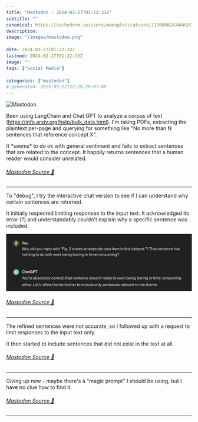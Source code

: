```yaml
---
title: "Mastodon - 2024-02-27T01:22:33Z"
subtitle: ""
canonical: https://hachyderm.io/users/mweagle/statuses/112000824344693164
description:
image: "/images/mastodon.png"

date: 2024-02-27T01:22:33Z
lastmod: 2024-02-27T01:22:33Z
image: ""
tags: ["Social Media"]

categories: ["mastodon"]
# generated: 2025-05-22T22:29:20-07:00
---
```

![Mastodon](/images/mastodon.png)

<p>Been using LangChain and Chat GPT to analyze a corpus of text (<a href="https://info.arxiv.org/help/bulk_data.html" target="_blank" rel="nofollow noopener noreferrer" translate="no"><span class="invisible">https://</span><span class="ellipsis">info.arxiv.org/help/bulk_data.</span><span class="invisible">html</span></a>). I&#39;m taking PDFs, extracting the plaintext per-page and querying for something like &quot;No more than N sentences that reference concept X&quot;. </p><p>It *seems* to do ok with general sentiment and fails to extract sentences that are related to the concept. It happily returns sentences that a human reader would consider unrelated.</p>


###### [Mastodon Source 🐘](https://hachyderm.io/@mweagle/112000824344693164)

___

<p>To &quot;debug&quot;, I try the interactive chat version to see if I can understand why certain sentences are returned.</p><p>It initially respected limiting responses to the input text. It acknowledged its error (?) and understandably couldn&#39;t explain why a specific sentence was included.</p>

![](374058e00762c5da.png)

###### [Mastodon Source 🐘](https://hachyderm.io/@mweagle/112000856385658792)

___

<p>The refined sentences were not accurate, so I followed up with a request to limit responses to the input text only. </p><p>It then started to include sentences that did not exist in the text at all.</p>


###### [Mastodon Source 🐘](https://hachyderm.io/@mweagle/112000864225973862)

___

<p>Giving up now - maybe there&#39;s a &quot;magic prompt&quot; I should be using, but I have no clue how to find it.</p>


###### [Mastodon Source 🐘](https://hachyderm.io/@mweagle/112000916952389049)

___
